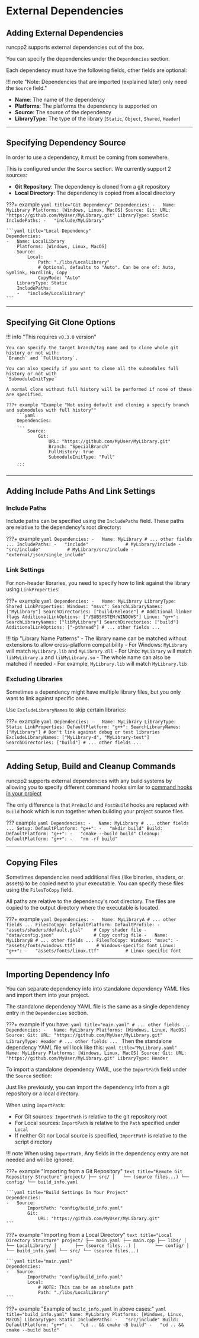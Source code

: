 # External Dependencies

## Adding External Dependencies

runcpp2 supports external dependencies out of the box. 

You can specify the dependencies under the `Dependencies` section.

Each dependency must have the following fields, other fields are optional:

!!! note "Note: Dependencies that are imported (explained later) only need the `Source` field."
    

- **Name**: The name of the dependency
- **Platforms**: The platforms the dependency is supported on
- **Source**: The source of the dependency
- **LibraryType**: The type of the library (`Static`, `Object`, `Shared`, `Header`)

---

## Specifying Dependency Source

In order to use a dependency, it must be coming from somewhere.

This is configured under the `Source` section. We currently support 2 sources:

- **Git Repository**: The dependency is cloned from a git repository
- **Local Directory**: The dependency is copied from a local directory

???+ example
    ```yaml title="Git Dependency"
    Dependencies:
    -   Name: MyLibrary
        Platforms: [Windows, Linux, MacOS]
        Source:
            Git:
                URL: "https://github.com/MyUser/MyLibrary.git"
        LibraryType: Static
        IncludePaths:
        -   "include/MyLibrary"
    ```

    ```yaml title="Local Dependency"
    Dependencies:
    -   Name: LocalLibrary
        Platforms: [Windows, Linux, MacOS]
        Source:
            Local:
                Path: "./libs/LocalLibrary"
                # Optional, defaults to "Auto". Can be one of: Auto, Symlink, Hardlink, Copy
                CopyMode: "Auto"
        LibraryType: Static
        IncludePaths:
        -   "include/LocalLibrary"
    ```

---

## Specifying Git Clone Options

!!! info "This requires `v0.3.0` version"

    You can specify the target branch/tag name and to clone whole git history or not with:
    `Branch` and `FullHistory`. 

    You can also specify if you want to clone all the submodules full history or not with 
    `SubmoduleInitType`

    A normal clone without full history will be performed if none of these are specified.

    ???+ example "Example "Not using default and cloning a specify branch and submodules with full history""
        ```yaml
        Dependencies:
        ...
            Source:
                Git:
                    URL: "https://github.com/MyUser/MyLibrary.git"
                    Branch: "SpecialBranch"
                    FullHistory: true
                    SubmoduleInitType: "Full"
        ...
        ```

---

## Adding Include Paths And Link Settings

### Include Paths

Include paths can be specified using the `IncludePaths` field. 
These paths are relative to the dependency's root directory:

???+ example
    ```yaml
    Dependencies:
    -   Name: MyLibrary
        # ... other fields ...
        IncludePaths:
        -   "include"              # MyLibrary/include
        -   "src/include"          # MyLibrary/src/include
        -   "external/json/single_include"
    ```

### Link Settings

For non-header libraries, you need to specify how to link against the library using `LinkProperties`:

???+ example
    ```yaml
    Dependencies:
    -   Name: MyLibrary
        LibraryType: Shared
        LinkProperties:
            Windows:
                "msvc":
                    SearchLibraryNames: ["MyLibrary"]
                    SearchDirectories: ["build/Release"]
                    # Additional linker flags
                    AdditionalLinkOptions: ["/SUBSYSTEM:WINDOWS"]
            Linux:
                "g++":
                    SearchLibraryNames: ["libMyLibrary"]
                    SearchDirectories: ["build"]
                    AdditionalLinkOptions: ["-pthread"]
        # ... other fields ...
    ```

!!! tip "Library Name Patterns"
    - The library name can be matched without extensions to allow cross-platform compatibility
        - For Windows: `MyLibrary` will match `MyLibrary.lib` and `MyLibrary.dll`
        - For Unix: `MyLibrary` will match `libMyLibrary.a` and `libMyLibrary.so`
    - The whole name can also be matched if needed
        - For example, `MyLibrary.lib` will match `MyLibrary.lib`


### Excluding Libraries

Sometimes a dependency might have multiple library files, 
but you only want to link against specific ones. 

Use `ExcludeLibraryNames` to skip certain libraries:

???+ example
    ```yaml
    Dependencies:
    -   Name: MyLibrary
        LibraryType: Static
        LinkProperties:
            DefaultPlatform:
                "g++":
                    SearchLibraryNames: ["MyLibrary"]
                    # Don't link against debug or test libraries
                    ExcludeLibraryNames: ["MyLibrary-d", "MyLibrary-test"]
                    SearchDirectories: ["build"]
        # ... other fields ...
    ```

---

## Adding Setup, Build and Cleanup Commands

runcpp2 supports external dependencies with any build systems by allowing you 
to specify different command hooks similar to 
[command hooks in your project](building_project_sources.md#adding-command-hooks)

The only difference is that `PreBuild` and `PostBuild` hooks are replaced with
 `Build` hook which is run together when building your project source files.

??? example
    ```yaml
    Dependencies:
    -   Name: MyLibrary
        # ... other fields ...
        Setup:
            DefaultPlatform:
                "g++":
                -   "mkdir build"
        Build:
            DefaultPlatform:
                "g++":
                -   "cmake --build build"
        Cleanup:
            DefaultPlatform:
                "g++":
                -   "rm -rf build"
    ```

---

## Copying Files

Sometimes dependencies need additional files (like binaries, shaders, or assets) to be copied next 
to your executable. You can specify these files using the `FilesToCopy` field.

All paths are relative to the dependency's root directory. 
The files are copied to the output directory where the executable is located.

???+ example
    ```yaml
    Dependencies:
    -   Name: MyLibraryA
        # ... other fields ...
        FilesToCopy:
            DefaultPlatform:
                DefaultProfile:
                -   "assets/shaders/default.glsl"    # Copy shader file
                -   "data/config.json"               # Copy config file
    -   Name: MyLibraryB
        # ... other fields ...
        FilesToCopy:
            Windows:
                "msvc":
                -   "assets/fonts/windows.ttf"        # Windows-specific font
            Linux:
                "g++":
                -   "assets/fonts/linux.ttf"          # Linux-specific font
    ```

---

## Importing Dependency Info

You can separate dependency info into standalone dependency YAML files and 
import them into your project.

The standalone dependency YAML file is the same as a single dependency entry in the `Dependencies` section.

???+ example
    If you have:
    ```yaml title="main.yaml"
    # ... other fields ...
    Dependencies:
    -   Name: MyLibrary
        Platforms: [Windows, Linux, MacOS]
        Source:
            Git:
                URL: "https://github.com/MyUser/MyLibrary.git"
        LibraryType: Header
    # ... other fields ...
    ```
    Then the standalone dependency YAML file will look like this:
    ```yaml title="MyLibrary.yaml"
    Name: MyLibrary
    Platforms: [Windows, Linux, MacOS]
    Source:
        Git:
            URL: "https://github.com/MyUser/MyLibrary.git"
    LibraryType: Header
    ```

To import a standalone dependency YAML, use the `ImportPath` field under the `Source` section:

Just like previously, you can import the dependency info from a git repository or a local directory.

When using `ImportPath`:

- For Git sources: `ImportPath` is relative to the git repository root
- For Local sources: `ImportPath` is relative to the `Path` specified under `Local`
- If neither Git nor Local source is specified, `ImportPath` is relative to the script directory

!!! note
    When using `ImportPath`, Any fields in the dependency entry are not needed and will be ignored.

???+ example "Importing from a Git Repository"
    ```text title="Remote Git Repository Structure"
    project/
    ├── src/
    │   └── (source files...)
    └── config/
        └── build_info.yaml
    ```

    ```yaml title="Build Settings In Your Project"
    Dependencies:
    -   Source:
            ImportPath: "config/build_info.yaml"
            Git:
                URL: "https://github.com/MyUser/MyLibrary.git"
    ```

???+ example "Importing from a Local Directory"
    ```text title="Local Directory Structure"
    project/
    ├── main.yaml
    ├── main.cpp
    ├── libs/
    │   └── LocalLibrary/
    │       ├── (source files...)
    │       └── config/
    │           └── build_info.yaml
    └── src/
        └── (source files...)
    ```

    ```yaml title="main.yaml"
    Dependencies:
    -   Source:
            ImportPath: "config/build_info.yaml"
            Local:
                # NOTE: This can be an absolute path
                Path: "./libs/LocalLibrary"
    ```

???+ example "Example of `build_info.yaml` in above cases:"
    ```yaml title="build_info.yaml"
    Name: MyLibrary
    Platforms: [Windows, Linux, MacOS]
    LibraryType: Static
    IncludePaths:
    -   "src/include"
    Build:
        DefaultPlatform:
            "g++":
            -   "cd .. && cmake -B build"
            -   "cd .. && cmake --build build"
    ```
